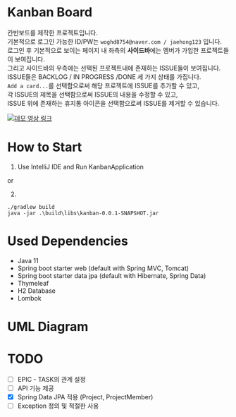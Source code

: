 # Kanban Board
칸반보드를 제작한 프로젝트입니다. <br>
기본적으로 로그인 가능한 ID/PW는 `woghd8754@naver.com / jaehong123` 입니다. <br>
로그인 후 기본적으로 보이는 페이지 내 좌측의 **사이드바**에는 멤버가 가입한 프로젝트들이 보여집니다. <br> 그리고 사이드바의 우측에는 선택된 프로젝트내에 존재하는 ISSUE들이 보여집니다. ISSUE들은 BACKLOG / IN PROGRESS /DONE 세 가지 상태를 가집니다. <br>
`Add a card...`를 선택함으로써 해당 프로젝트에 ISSUE를 추가할 수 있고, <br>
각 ISSUE의 제목을 선택함으로써 ISSUE의 내용을 수정할 수 있고, <br>
ISSUE 위에 존재하는 휴지통 아이콘을 선택함으로써 ISSUE를 제거할 수 있습니다.

[![데모 영상 링크](https://img.youtube.com/vi/euQXlNSvJ3Q/maxresdefault.jpg)](https://youtu.be/euQXlNSvJ3Q)



# How to Start
1. Use IntelliJ IDE and Run KanbanApplication

or

2.
```
./gradlew build
java -jar .\build\libs\kanban-0.0.1-SNAPSHOT.jar
```

# Used Dependencies
- Java 11
- Spring boot starter web (default with Spring MVC, Tomcat)
- Spring boot starter data jpa (default with Hibernate, Spring Data)
- Thymeleaf
- H2 Database
- Lombok

# UML Diagram

# TODO
- [ ] EPIC - TASK의 관계 설정
- [ ] API 기능 제공
- [x] Spring Data JPA 적용 (Project, ProjectMember)
- [ ] Exception 정의 및 적절한 사용
